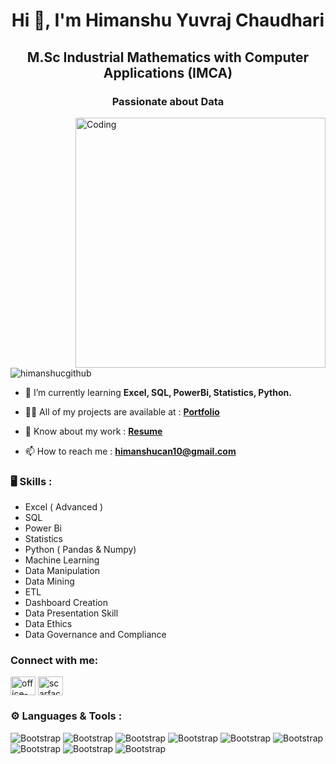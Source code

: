 <h1 align="center">Hi 👋, I'm Himanshu Yuvraj Chaudhari</h1>
<h2 align="center">M.Sc Industrial Mathematics with Computer Applications (IMCA) </h2>
<h3 align="center">Passionate about Data </h3>

<img align="right" alt="Coding" width="400" src="https://github.com/himanshucgithub/himanshucgithub/assets/112814361/32ba75ec-9be8-44f3-88b3-930aa4c31455">

<p align="left"> <img src="https://komarev.com/ghpvc/?username=himanshucgithub&label=Profile%20views&color=0e75b6&style=flat" alt=" himanshucgithub " /> </p>

- 🌱 I’m currently learning **Excel, SQL, PowerBi, Statistics, Python.**

- 👨‍💻 All of my projects are available at : **[Portfolio](https://github.com/himanshucgithub/Data-Analysis-Portfolio.git)**

- 📄 Know about my work : **[Resume](https://drive.google.com/file/d/1KcL37ZrVxrUPCRpvPsGZF8NsT_RmCXCN/view?usp=sharing)**

- 📫 How to reach me : **himanshucan10@gmail.com**

### 🖥 Skills :

- Excel ( Advanced )
- SQL
- Power Bi
- Statistics
- Python ( Pandas & Numpy)
- Machine Learning
- Data Manipulation
- Data Mining
- ETL
- Dashboard Creation
- Data Presentation Skill
- Data Ethics
- Data Governance and Compliance


<h3 align="left">Connect with me:</h3>
<p align="left">
<a href="https://linkedin.com/in/office-of-himanshu-chaudhari" target="blank"><img align="center" src="https://raw.githubusercontent.com/rahuldkjain/github-profile-readme-generator/master/src/images/icons/Social/linked-in-alt.svg" alt="office-of-himanshu-chaudhari" height="30" width="40" /></a>
<a href="https://twitter.com/scarfaced_11" target="blank"><img align="center" src="https://raw.githubusercontent.com/rahuldkjain/github-profile-readme-generator/master/src/images/icons/Social/twitter.svg" alt="scarfaced_11" height="30" width="40" /></a>
</p>

### ⚙️ Languages & Tools :

![Bootstrap](https://img.shields.io/badge/-Excel-05122A?style=flat-square&logo=Excel&color=bb8989) ![Bootstrap](https://img.shields.io/badge/-Python-05122A?style=flat-square&logo=Python&color=bb8989) ![Bootstrap](https://img.shields.io/badge/-Power%20Bi-05122A?style=flat-square&logo=Power-Bi&color=bb8989) ![Bootstrap](https://img.shields.io/badge/-MySQL-05122A?style=flat-square&logo=MySQL&color=bb8989) ![Bootstrap](https://img.shields.io/badge/-PostgreSQL-05122A?style=flat-square&logo=PostgreSQL&color=bb8989) ![Bootstrap](https://img.shields.io/badge/-Pandas-05122A?style=flat-square&logo=Pandas&color=bb8989) ![Bootstrap](https://img.shields.io/badge/-Numpy-05122A?style=flat-square&logo=Numpy&color=bb8989) ![Bootstrap](https://img.shields.io/badge/-Matplotlib-05122A?style=flat-square&logo=Matplotlib&color=bb8989) ![Bootstrap](https://img.shields.io/badge/-Visual%20Studio%20Code-05122A?style=flat-square&logo=Visual-Studio-Code&color=bb8989)

